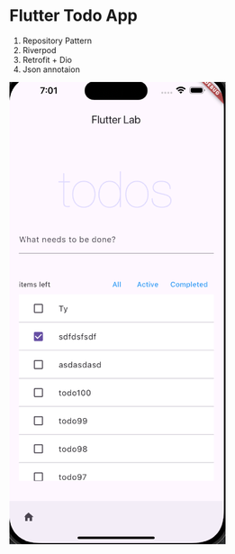 

# Flutter Todo App

1. Repository Pattern 
2. Riverpod 
3. Retrofit + Dio 
4. Json annotaion



![img.png](./img.png)

